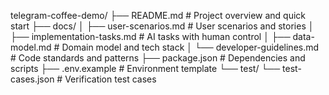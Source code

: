 telegram-coffee-demo/
├── README.md                    # Project overview and quick start
├── docs/
│   ├── user-scenarios.md        # User scenarios and stories
│   ├── implementation-tasks.md  # AI tasks with human control
│   ├── data-model.md           # Domain model and tech stack
│   └── developer-guidelines.md # Code standards and patterns
├── package.json                # Dependencies and scripts
├── .env.example                # Environment template
└── test/
    └── test-cases.json         # Verification test cases
